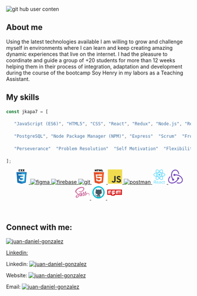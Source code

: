 
![git hub user conten](https://user-images.githubusercontent.com/111901979/225768541-b012b487-8324-4b70-9c3d-40fb46408959.png)

## About me
<div>
Using the latest technologies available I am willing to grow and challenge myself in environments where I can learn and keep creating amazing dynamic experiences that live on the internet. I had the pleasure to coordinate and guide a group of +20 students for more than 12 weeks helping them in their process of integration, adaptation and development during the course of the bootcamp Soy Henry in my labors as a Teaching Assistant.
<div/>

## My skills

````JavaScript
const jkapa7 = [

   "JavaScript (ES6)", "HTML5", "CSS", "React", "Redux", "Node.js", "React", "Node", "Redux", "Sass", "Git", "GitHub",
   
   "PostgreSQL", "Node Package Manager (NPM)", "Express"  "Scrum"  "Frontend" "Backend" "Full-Stack" "Planning" 
   
   "Perseverance"  "Problem Resolution"  "Self Motivation"  "Flexibility"  "Dedication" "Personal Productivity" 
  
];

````
   
<p align="center"> <a href="https://www.w3schools.com/css/" target="_blank" rel="noreferrer"> <img src="https://raw.githubusercontent.com/devicons/devicon/master/icons/css3/css3-original-wordmark.svg" alt="css3" width="40" height="40"/> </a> <a href="https://www.figma.com/" target="_blank" rel="noreferrer"> <img src="https://www.vectorlogo.zone/logos/figma/figma-icon.svg" alt="figma" width="40" height="40"/> </a> <a href="https://firebase.google.com/" target="_blank" rel="noreferrer"> <img src="https://www.vectorlogo.zone/logos/firebase/firebase-icon.svg" alt="firebase" width="40" height="40"/> </a> <a href="https://git-scm.com/" target="_blank" rel="noreferrer"> <img src="https://www.vectorlogo.zone/logos/git-scm/git-scm-icon.svg" alt="git" width="40" height="40"/> </a> <a href="https://www.w3.org/html/" target="_blank" rel="noreferrer"> <img src="https://raw.githubusercontent.com/devicons/devicon/master/icons/html5/html5-original-wordmark.svg" alt="html5" width="40" height="40"/> </a> <a href="https://developer.mozilla.org/en-US/docs/Web/JavaScript" target="_blank" rel="noreferrer"> <img src="https://raw.githubusercontent.com/devicons/devicon/master/icons/javascript/javascript-original.svg" alt="javascript" width="40" height="40"/> </a> <a href="https://postman.com" target="_blank" rel="noreferrer"> <img src="https://www.vectorlogo.zone/logos/getpostman/getpostman-icon.svg" alt="postman" width="40" height="40"/> </a> <a href="https://reactjs.org/" target="_blank" rel="noreferrer"> <img src="https://raw.githubusercontent.com/devicons/devicon/master/icons/react/react-original-wordmark.svg" alt="react" width="40" height="40"/> </a> <a href="https://redux.js.org" target="_blank" rel="noreferrer"> <img src="https://raw.githubusercontent.com/devicons/devicon/master/icons/redux/redux-original.svg" alt="redux" width="40" height="40"/> </a><a href="https://sass-lang.com" target="_blank" rel="noreferrer"> <img src="https://raw.githubusercontent.com/devicons/devicon/master/icons/sass/sass-original.svg" alt="sass" width="40" height="40"/> </a>  <a href="https://sass-lang.com" target="_blank" rel="noreferrer"> <img src="https://raw.githubusercontent.com/sachinverma53121/sachinverma53121/master/icons/github.png" alt="sass" width="40" height="40"/> </a>  <a href="https://sass-lang.com" target="_blank" rel="noreferrer"> <img src="https://raw.githubusercontent.com/sachinverma53121/sachinverma53121/master/icons/npm.png" alt="sass" width="40" height="40"/> </a> </p>
   

   
   
<br>



## Connect with me:
<p aling="center"><a href="https://www.linkedin.com/in/gonzalezjuanr" target="_blank" rel="noreferrer"><img src="https://raw.githubusercontent.com/rahuldkjain/github-profile-readme-generator/master/src/images/icons/Social/linked-in-alt.svg" alt="juan-daniel-gonzalez" height="30" width="40"/><p>Linkedin:</p></a></p> 
   
   
   
   
<p align="left"><p>Linkedin: <a href="https://www.linkedin.com/in/gonzalezjuanr" target="blank"><img src="https://raw.githubusercontent.com/rahuldkjain/github-profile-readme-generator/master/src/images/icons/Social/linked-in-alt.svg" alt="juan-daniel-gonzalez" height="30" width="40" /></a> <p/><p>Website: <a href="https://www.linkedin.com/in/gonzalezjuanr" target="blank"><img src="https://raw.githubusercontent.com/rahuldkjain/github-profile-readme-generator/master/src/images/icons/Social/linked-in-alt.svg" alt="juan-daniel-gonzalez" height="30" width="40"/></a> <p/><p>Email: <a href="mailto:juandaniel5005@gmail.com" target="blank"><img href="https://www.google.com/url?sa=i&url=https%3A%2F%2Fes.m.wikipedia.org%2Fwiki%2FArchivo%3AGmail_icon_%25282020%2529.svg&psig=AOvVaw0LOtntSUneZ_Y4wRiKSWzJ&ust=1682882771338000&source=images&cd=vfe&ved=0CBEQjRxqFwoTCMDk9q_pz_4CFQAAAAAdAAAAABAD" alt="juan-daniel-gonzalez" height="30" width="40"/></a> <p/>
   
</p>



